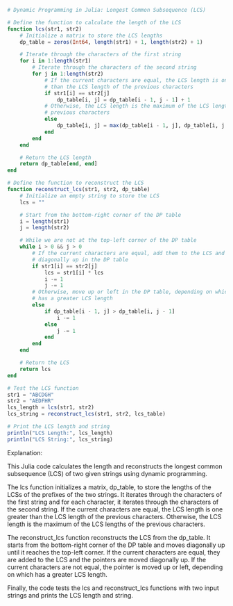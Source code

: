 ```julia
# Dynamic Programming in Julia: Longest Common Subsequence (LCS)

# Define the function to calculate the length of the LCS
function lcs(str1, str2)
    # Initialize a matrix to store the LCS lengths
    dp_table = zeros(Int64, length(str1) + 1, length(str2) + 1)

    # Iterate through the characters of the first string
    for i in 1:length(str1)
        # Iterate through the characters of the second string
        for j in 1:length(str2)
            # If the current characters are equal, the LCS length is one greater
            # than the LCS length of the previous characters
            if str1[i] == str2[j]
                dp_table[i, j] = dp_table[i - 1, j - 1] + 1
            # Otherwise, the LCS length is the maximum of the LCS lengths of the
            # previous characters
            else
                dp_table[i, j] = max(dp_table[i - 1, j], dp_table[i, j - 1])
            end
        end
    end

    # Return the LCS length
    return dp_table[end, end]
end

# Define the function to reconstruct the LCS
function reconstruct_lcs(str1, str2, dp_table)
    # Initialize an empty string to store the LCS
    lcs = ""

    # Start from the bottom-right corner of the DP table
    i = length(str1)
    j = length(str2)

    # While we are not at the top-left corner of the DP table
    while i > 0 && j > 0
        # If the current characters are equal, add them to the LCS and move
        # diagonally up in the DP table
        if str1[i] == str2[j]
            lcs = str1[i] * lcs
            i -= 1
            j -= 1
        # Otherwise, move up or left in the DP table, depending on which
        # has a greater LCS length
        else
            if dp_table[i - 1, j] > dp_table[i, j - 1]
                i -= 1
            else
                j -= 1
            end
        end
    end

    # Return the LCS
    return lcs
end

# Test the LCS function
str1 = "ABCDGH"
str2 = "AEDFHR"
lcs_length = lcs(str1, str2)
lcs_string = reconstruct_lcs(str1, str2, lcs_table)

# Print the LCS length and string
println("LCS Length:", lcs_length)
println("LCS String:", lcs_string)

```

Explanation:

This Julia code calculates the length and reconstructs the longest common subsequence (LCS) of two given strings using dynamic programming.

The lcs function initializes a matrix, dp_table, to store the lengths of the LCSs of the prefixes of the two strings. It iterates through the characters of the first string and for each character, it iterates through the characters of the second string. If the current characters are equal, the LCS length is one greater than the LCS length of the previous characters. Otherwise, the LCS length is the maximum of the LCS lengths of the previous characters.

The reconstruct_lcs function reconstructs the LCS from the dp_table. It starts from the bottom-right corner of the DP table and moves diagonally up until it reaches the top-left corner. If the current characters are equal, they are added to the LCS and the pointers are moved diagonally up. If the current characters are not equal, the pointer is moved up or left, depending on which has a greater LCS length.

Finally, the code tests the lcs and reconstruct_lcs functions with two input strings and prints the LCS length and string.